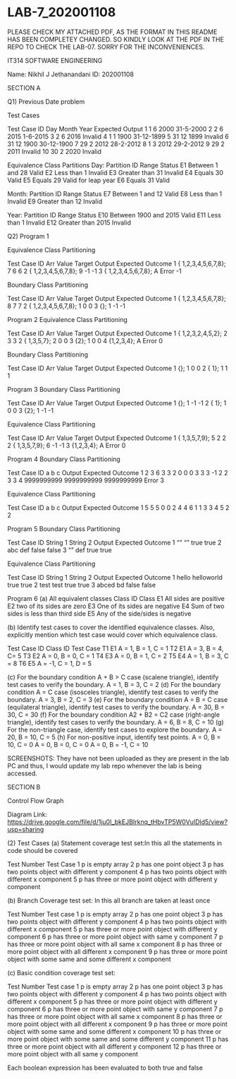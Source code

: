 # LAB-7_202001108

PLEASE CHECK MY ATTACHED PDF, AS THE FORMAT IN THIS README HAS BEEN COMPLETEY CHANGED. SO KINDLY LOOK AT THE PDF IN THE REPO TO CHECK THE LAB-07.
SORRY FOR THE INCONVENIENCES.









IT314 
SOFTWARE ENGINEERING


Name: Nikhil J Jethanandani
ID: 202001108


SECTION A



Q1) Previous Date problem

Test Cases

Test Case ID
Day
Month
Year
Expected Output
1
1
6
2000
31-5-2000
2
2
6
2015
1-6-2015
3
2
6
2016
Invalid
4
1
1
1900
31-12-1899
5
31
12
1899
Invalid
6
31
12
1900
30-12-1900
7
29
2
2012
28-2-2012
8
1
3
2012
29-2-2012
9
29
2
2011
Invalid
10
30
2
2020
Invalid

Equivalence Class Partitions
Day:
Partition ID
Range
Status
E1
Between 1 and 28
Valid
E2
Less than 1
Invalid
E3
Greater than 31
Invalid
E4
Equals 30
Valid
E5
Equals 29
Valid for leap year
E6
Equals 31
Valid

 
Month:
Partition ID
Range
Status
E7
Between 1 and 12
Valid
E8
Less than 1
Invalid
E9
Greater than 12
Invalid

Year:
Partition ID
Range
Status
E10
Between 1900 and 2015
Valid
E11
Less than 1
Invalid
E12
Greater than 2015
Invalid

 







Q2) 
Program 1

Equivalence Class Partitioning

Test Case ID
Arr Value
Target
Output
Expected Outcome
1
{ 1,2,3,4,5,6,7,8};
7
6
6
2
{ 1,2,3,4,5,6,7,8};
9
-1
-1
3
{ 1,2,3,4,5,6,7,8};
A
Error
-1


Boundary Class Partitioning

Test Case ID
Arr Value
Target
Output
Expected Outcome
1
{ 1,2,3,4,5,6,7,8};
8
7
7
2
{ 1,2,3,4,5,6,7,8};
1
0
0
3
{};
1
-1
-1





Program 2
Equivalence Class Partitioning

Test Case ID
Arr Value
Target
Output
Expected Outcome
1
{ 1,2,3,2,4,5,2};
2
3
3
2
{ 1,3,5,7};
2
0
0
3
{2};
1
0
0
4
{1,2,3,4};
A
Error
0


Boundary Class Partitioning

Test Case ID
Arr Value
Target
Output
Expected Outcome
1
{};
1
0
0
2
{ 1};
1
1
1



Program 3
Boundary Class Partitioning

Test Case ID
Arr Value
Target
Output
Expected Outcome
1
{};
1
-1
-1
2
{ 1};
1
0
0
3
{2};
1
-1
-1


Equivalence Class Partitioning

Test Case ID
Arr Value
Target
Output
Expected Outcome
1
{ 1,3,5,7,9};
5
2
2
2
{ 1,3,5,7,9};
6
-1
-1
3
{1,2,3,4};
A
Error
0




Program 4
Boundary Class Partitioning

Test Case ID
a
b
c
Output
Expected Outcome
1
2
3
6
3
3
2
0
0
0
3
3
3
-1
2
2
3
3
4
9999999999
9999999999
9999999999
Error
3



Equivalence Class Partitioning

Test Case ID
a
b
c
Output
Expected Outcome
1
5
5
5
0
0
2
4
4
6
1
1
3
3
4
5
2
2



Program 5
Boundary Class Partitioning

Test Case ID
String 1
String 2
Output
Expected Outcome
1
“”
“”
true
true
2
abc
def
false
false
3
“”
def
true
true


Equivalence Class Partitioning

Test Case ID
String 1
String 2
Output
Expected Outcome
1
hello
helloworld
true
true
2
test
test
true
true
3
abced
bd
false
false


Program 6
(a) All equivalent classes
Class ID
Class
E1
All sides are positive
E2
two of its sides are zero
E3
One of its sides are negative
E4
Sum of two sides is less than third side
E5
Any of the side/sides is negative

 
(b) Identify test cases to cover the identified equivalence classes. Also, explicitly mention which test case would cover which equivalence class.
 
Test Case ID
Class ID
Test Case
T1
E1
A = 1, B = 1, C = 1
T2
E1
A = 3, B = 4, C= 5
T3
E2
A = 0, B = 0, C = 1
T4
E3
A = 0, B = 1, C = 2
T5
E4
A = 1, B = 3, C = 8
T6
E5
A = -1, C = 1, D = 5

(c) For the boundary condition A + B > C case (scalene triangle), identify test cases to verify the boundary.
A = 1, B = 3, C = 2 (d) For the boundary condition A = C case (isosceles triangle), identify test cases to verify the boundary.
A = 3, B = 2, C = 3 (e) For the boundary condition A = B = C case (equilateral triangle), identify test cases to verify the boundary.
A = 30, B = 30, C = 30 (f) For the boundary condition A2 + B2 = C2 case (right-angle triangle), identify test cases to verify the boundary.
A = 6, B = 8, C = 10 (g) For the non-triangle case, identify test cases to explore the boundary. A = 20, B = 10, C = 5 (h) For non-positive input, identify test points. A = 0, B = 10, C = 0
A = 0, B = 0, C = 0
A = 0, B = -1, C = 10


SCREENSHOTS:
They have not been uploaded as they are present in the lab PC and thus, I would update my lab repo whenever the lab is being accessed.



SECTION B

Control Flow Graph



Diagram Link: https://drive.google.com/file/d/1ju0I_bkEJBIrknq_tHbvTP5W0VuIDld5/view?usp=sharing


(2) Test Cases 
(a) Statement coverage test set:In this all the statements in code should be covered

Test Number
Test Case
1
p is empty array
2
p has one point object 
3
p has two points object with different y component
4
p has two points object with different x component
5
p has three or more point object with different y component



(b) Branch Coverage test set: In this all branch are taken at least once

Test Number
Test case
1
p is empty array
2
p has one point object
3
p has two points object with different y component
4
p has two points object with different x component
5
p has three or more point object with different y component
6
p has three or more point object with same y component
7
p has three or more point object with all same x component
8
p has three or more point object with all different x component
9
p has three or more point object with some same and some different x component




(c) Basic condition coverage test set: 

Test Number
Test case
1
p is empty array
2
p has one point object
3
p has two points object with different y component
4
 p has two points object with different x component 
5
p has three or more point object with different y component
6
p has three or more point object with same y component
7
p has three or more point object with all same x component
8
p has three or more point object with all different x component
9
p has three or more point object with some same and some different x component
10
p has three or more point object with some same and some different y component
11
p has three or more point object with all different y component
12
p has three or more point object with all same y component



Each boolean expression has been evaluated to both true and false




